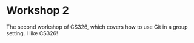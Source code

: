 # Workshop 2

The second workshop of CS326, which covers how to use Git in a group setting.
I like CS326!
